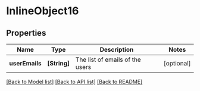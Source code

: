 # InlineObject16

## Properties
Name | Type | Description | Notes
------------ | ------------- | ------------- | -------------
**userEmails** | **[String]** | The list of emails of the users | [optional] 

[[Back to Model list]](../README.md#documentation-for-models) [[Back to API list]](../README.md#documentation-for-api-endpoints) [[Back to README]](../README.md)


